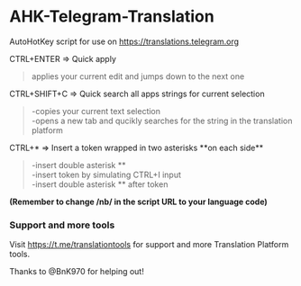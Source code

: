# AHK-Telegram-Translation
AutoHotKey script for use on https://translations.telegram.org

CTRL+ENTER => Quick apply
>applies your current edit and jumps down to the next one

CTRL+SHIFT+C => Quick search all apps strings for current selection  
>-copies your current text selection  
-opens a new tab and qucikly searches for the string in the translation platform

CTRL+* => Insert a token wrapped in two asterisks \*\*on each side** 
>-insert double asterisk \*\*  
-insert token by simulating CTRL+I input  
-insert double asterisk \*\* after token  

<b> (Remember to change /nb/ in the script URL to your language code)</b>

### Support and more tools
Visit https://t.me/translationtools for support and more Translation Platform tools.

Thanks to @BnK970 for helping out!
